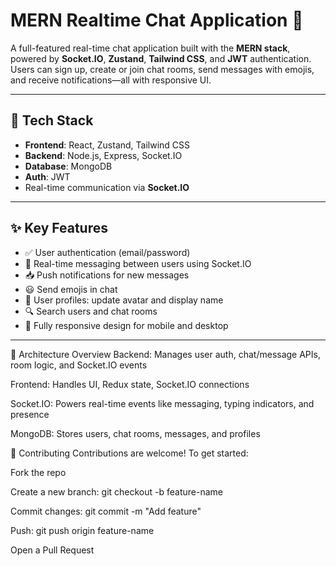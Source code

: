 # MERN Realtime Chat Application 🚀

A full-featured real-time chat application built with the **MERN stack**, powered by **Socket.IO**, **Zustand**, **Tailwind CSS**, and **JWT** authentication. Users can sign up, create or join chat rooms, send messages with emojis, and receive notifications—all with responsive UI.



---

## 🔗 Tech Stack

- **Frontend**: React, Zustand, Tailwind CSS  
- **Backend**: Node.js, Express, Socket.IO  
- **Database**: MongoDB  
- **Auth**: JWT 
- Real-time communication via **Socket.IO**

---

## ✨ Key Features

- ✅ User authentication (email/password)  
- 🔄 Real-time messaging between users using Socket.IO  
- 📥 Push notifications for new messages  
- 😃 Send emojis in chat  
- 📸 User profiles: update avatar and display name  
- 🔍 Search users and chat rooms  
- 📱 Fully responsive design for mobile and desktop

---

🧩 Architecture Overview
Backend: Manages user auth, chat/message APIs, room logic, and Socket.IO events

Frontend: Handles UI, Redux state, Socket.IO connections

Socket.IO: Powers real-time events like messaging, typing indicators, and presence

MongoDB: Stores users, chat rooms, messages, and profiles

🤝 Contributing
Contributions are welcome! To get started:

Fork the repo

Create a new branch: git checkout -b feature-name

Commit changes: git commit -m "Add feature"

Push: git push origin feature-name

Open a Pull Request



